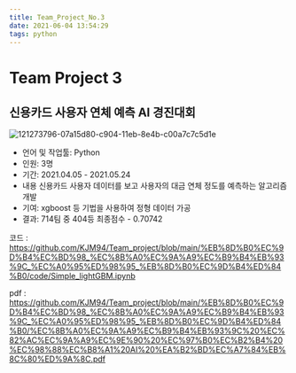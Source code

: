 ```yaml
---
title: Team_Project_No.3
date: 2021-06-04 13:54:29
tags: python
---
```


# Team Project 3

## 신용카드 사용자 연체 예측 AI 경진대회

![121273796-07a15d80-c904-11eb-8e4b-c00a7c7c5d1e](https://user-images.githubusercontent.com/59479116/121624659-e0d25b00-caac-11eb-9f9f-7caba9200008.png)

- 언어 및 작업툴: Python
- 인원: 3명
- 기간: 2021.04.05 - 2021.05.24
- 내용
    신용카드 사용자 데이터를 보고 사용자의 대금 연체 정도를 예측하는 알고리즘 개발
- 기여: xgboost 등 기법을 사용하여 정형 데이터 가공
- 결과: 714팀 중 404등 최종점수 - 0.70742

코드 : https://github.com/KJM94/Team_project/blob/main/%EB%8D%B0%EC%9D%B4%EC%BD%98_%EC%8B%A0%EC%9A%A9%EC%B9%B4%EB%93%9C_%EC%A0%95%ED%98%95_%EB%8D%B0%EC%9D%B4%ED%84%B0/code/Simple_lightGBM.ipynb

pdf : https://github.com/KJM94/Team_project/blob/main/%EB%8D%B0%EC%9D%B4%EC%BD%98_%EC%8B%A0%EC%9A%A9%EC%B9%B4%EB%93%9C_%EC%A0%95%ED%98%95_%EB%8D%B0%EC%9D%B4%ED%84%B0/%EC%8B%A0%EC%9A%A9%EC%B9%B4%EB%93%9C%20%EC%82%AC%EC%9A%A9%EC%9E%90%20%EC%97%B0%EC%B2%B4%20%EC%98%88%EC%B8%A1%20AI%20%EA%B2%BD%EC%A7%84%EB%8C%80%ED%9A%8C.pdf
